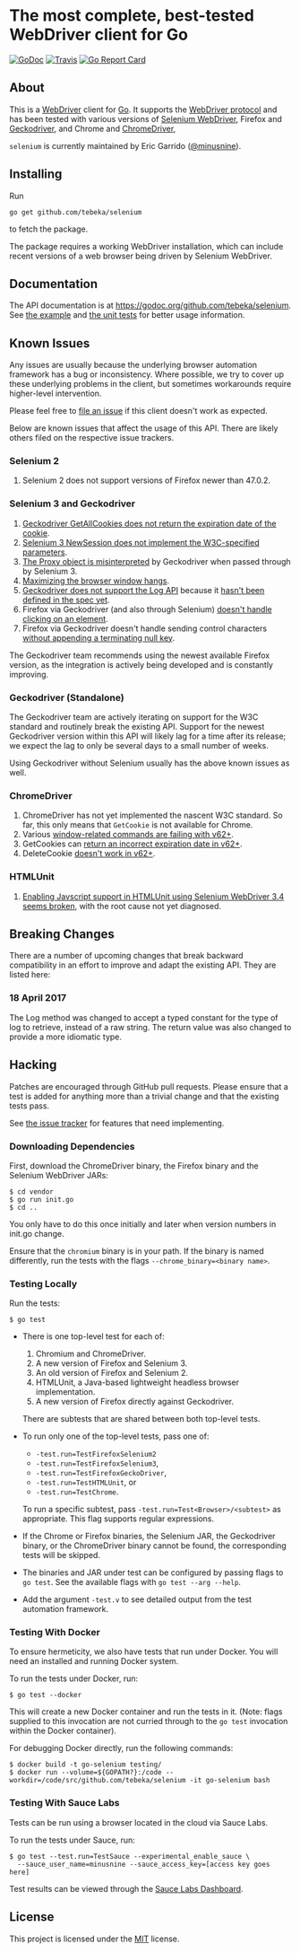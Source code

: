 # The most complete, best-tested WebDriver client for Go

[![GoDoc](https://godoc.org/github.com/tebeka/selenium?status.svg)](https://godoc.org/github.com/tebeka/selenium)
[![Travis](https://travis-ci.org/tebeka/selenium.svg?branch=master)](https://travis-ci.org/tebeka/selenium)
[![Go Report Card](https://goreportcard.com/badge/github.com/tebeka/selenium)](https://goreportcard.com/report/github.com/tebeka/selenium)

## About

This is a [WebDriver][selenium] client for [Go][go]. It supports the [WebDriver
protocol][webdriver] and has been tested with various versions of [Selenium
WebDriver][selenium], Firefox and [Geckodriver][geckodriver], and Chrome and
[ChromeDriver][chromedriver], 

`selenium` is currently maintained by Eric Garrido ([@minusnine][minusnine]).

[selenium]: http://seleniumhq.org/
[webdriver]: https://www.w3.org/TR/webdriver/
[go]: http://golang.org/
[server]: http://seleniumhq.org/download/
[geckodriver]: https://github.com/mozilla/geckodriver
[chromedriver]: https://sites.google.com/a/chromium.org/chromedriver/
[minusnine]: http://github.com/minusnine

## Installing

Run

    go get github.com/tebeka/selenium

to fetch the package.

The package requires a working WebDriver installation, which can include recent
versions of a web browser being driven by Selenium WebDriver.

## Documentation

The API documentation is at https://godoc.org/github.com/tebeka/selenium. See
[the example](https://github.com/tebeka/selenium/blob/master/example_test.go)
and [the unit
tests](https://github.com/tebeka/selenium/blob/master/remote_test.go) for
better usage information.

## Known Issues

Any issues are usually because the underlying browser automation framework has
a bug or inconsistency. Where possible, we try to cover up these underlying
problems in the client, but sometimes workarounds require higher-level
intervention.

Please feel free to [file an issue][issue] if this client doesn't work as
expected.

[issue]: https://github.com/tebeka/selenium/issues/new

Below are known issues that affect the usage of this API. There are likely
others filed on the respective issue trackers.

### Selenium 2

1. Selenium 2 does not support versions of Firefox newer than 47.0.2.

### Selenium 3 and Geckodriver

1. [Geckodriver GetAllCookies does not return the expiration date of the
   cookie](https://github.com/mozilla/geckodriver/issues/463).
2. [Selenium 3 NewSession does not implement the W3C-specified
   parameters](https://github.com/SeleniumHQ/selenium/issues/2827).
3. [The Proxy object is
   misinterpreted](https://github.com/mozilla/geckodriver/issues/490) by
   Geckodriver when passed through by Selenium 3.
4. [Maximizing the browser window
   hangs](https://github.com/mozilla/geckodriver/issues/703).
5. [Geckodriver does not support the Log
   API](https://github.com/mozilla/geckodriver/issues/284) because it [hasn't
   been defined in the spec yet](https://github.com/w3c/webdriver/issues/406).
6. Firefox via Geckodriver (and also through Selenium) [doesn't handle clicking
   on an element](https://github.com/mozilla/geckodriver/issues/322).
7. Firefox via Geckodriver doesn't handle sending control characters [without
   appending a terminating null
   key](https://github.com/mozilla/geckodriver/issues/665).

The Geckodriver team recommends using the newest available Firefox version, as
the integration is actively being developed and is constantly improving.

### Geckodriver (Standalone)

The Geckodriver team are actively iterating on support for the W3C standard and
routinely break the existing API. Support for the newest Geckodriver version
within this API will likely lag for a time after its release; we expect the lag
to only be several days to a small number of weeks.

Using Geckodriver without Selenium usually has the above known issues as well.

### ChromeDriver

1. ChromeDriver has not yet implemented the nascent W3C standard. So far, this
	 only means that `GetCookie` is not available for Chrome.
2. Various [window-related commands are failing with
	 v62+](https://bugs.chromium.org/p/chromedriver/issues/detail?id=1918).
3. GetCookies can [return an incorrect expiration date in
	 v62+](https://bugs.chromium.org/p/chromedriver/issues/detail?id=1949).
3. DeleteCookie [doesn't work in
	 v62+](https://bugs.chromium.org/p/chromedriver/issues/detail?id=1950).

### HTMLUnit

1. [Enabling Javscript support in HTMLUnit using Selenium WebDriver 3.4 seems
   broken](https://github.com/tebeka/selenium/issues/61), with the root cause
   not yet diagnosed.

## Breaking Changes

There are a number of upcoming changes that break backward compatibility in an
effort to improve and adapt the existing API. They are listed here:

### 18 April 2017

The Log method was changed to accept a typed constant for the type of log to
retrieve, instead of a raw string. The return value was also changed to provide
a more idiomatic type.

## Hacking

Patches are encouraged through GitHub pull requests. Please ensure that a test
is added for anything more than a trivial change and that the existing tests
pass.

See [the issue tracker][issues] for features that need implementing.

[issues]: https://github.com/tebeka/selenium/issues

### Downloading Dependencies

First, download the ChromeDriver binary, the Firefox binary and the Selenium
WebDriver JARs:

    $ cd vendor
    $ go run init.go
    $ cd ..

You only have to do this once initially and later when version numbers in
init.go change.

Ensure that the `chromium` binary is in your path. If the binary is named
differently, run the tests with the flags `--chrome_binary=<binary name>`.

### Testing Locally

Run the tests:

    $ go test 

* There is one top-level test for each of:
    1. Chromium and ChromeDriver.
    2. A new version of Firefox and Selenium 3.
    3. An old version of Firefox and Selenium 2.
    4. HTMLUnit, a Java-based lightweight headless browser implementation.
    5. A new version of Firefox directly against Geckodriver.
    
  There are subtests that are shared between both top-level tests.

* To run only one of the top-level tests, pass one of:

    * `-test.run=TestFirefoxSelenium2`
    * `-test.run=TestFirefoxSelenium3`,
    * `-test.run=TestFirefoxGeckoDriver`,
    * `-test.run=TestHTMLUnit`, or
    * `-test.run=TestChrome`.

  To run a specific subtest, pass `-test.run=Test<Browser>/<subtest>` as
  appropriate. This flag supports regular expressions.

* If the Chrome or Firefox binaries, the Selenium JAR, the Geckodriver binary,
  or the ChromeDriver binary cannot be found, the corresponding tests will be
  skipped.

* The binaries and JAR under test can be configured by passing flags to `go
  test`. See the available flags with `go test --arg --help`.

* Add the argument `-test.v` to see detailed output from the test automation
  framework.

### Testing With Docker

To ensure hermeticity, we also have tests that run under Docker. You will need
an installed and running Docker system.

To run the tests under Docker, run:

    $ go test --docker

This will create a new Docker container and run the tests in it. (Note: flags
supplied to this invocation are not curried through to the `go test` invocation
within the Docker container).

For debugging Docker directly, run the following commands:

    $ docker build -t go-selenium testing/
    $ docker run --volume=${GOPATH?}:/code --workdir=/code/src/github.com/tebeka/selenium -it go-selenium bash

### Testing With Sauce Labs

Tests can be run using a browser located in the cloud via Sauce Labs.

To run the tests under Sauce, run:

    $ go test --test.run=TestSauce --experimental_enable_sauce \
      --sauce_user_name=minusnine --sauce_access_key=[access key goes here]

Test results can be viewed through the [Sauce Labs
Dashboard](https://saucelabs.com/beta/dashboard/tests).

## License

This project is licensed under the [MIT][mit] license.

[mit]: https://raw.githubusercontent.com/tebeka/selenium/master/LICENSE
